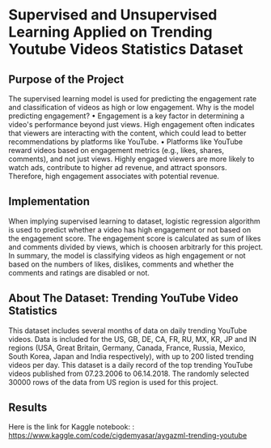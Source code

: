 # Supervised and Unsupervised Learning Applied on Trending Youtube Videos Statistics Dataset
## Purpose of the Project
The supervised learning model is used for predicting the engagement rate and classification of videos as high or low engagement.
Why is the model predicting engagement?
•	Engagement is a key factor in determining a video's performance beyond just views. High engagement often indicates that viewers are interacting with the content, which could lead to better recommendations by platforms like YouTube.
•	Platforms like YouTube reward videos based on engagement metrics (e.g., likes, shares, comments), and not just views. Highly engaged viewers are more likely to watch ads, contribute to higher ad revenue, and attract sponsors. Therefore, high engagement associates with potential revenue.

## Implementation
When implying supervised learning to dataset, logistic regression algorithm is used to predict whether a video has high engagement or not based on the engagement score. The engagement score is calculated as sum of likes and comments divided by views, which is choosen arbitrarly for this project. In summary, the model is classifying videos as high engagement or not based on the numbers of likes, dislikes, comments and whether the comments and ratings are disabled or not.

## About The Dataset: Trending YouTube Video Statistics
This dataset includes several months of data on daily trending YouTube videos. Data is included for the US, GB, DE, CA, FR, RU, MX, KR, JP and IN regions (USA, Great Britain, Germany, Canada, France, Russia, Mexico, South Korea, Japan and India respectively), with up to 200 listed trending videos per day. This dataset is a daily record of the top trending YouTube videos published from 07.23.2006 to 06.14.2018.
The randomly selected 30000 rows of the data from US region is used for this project.

## Results

Here is the link for Kaggle notebook: : https://www.kaggle.com/code/cigdemyasar/aygazml-trending-youtube
